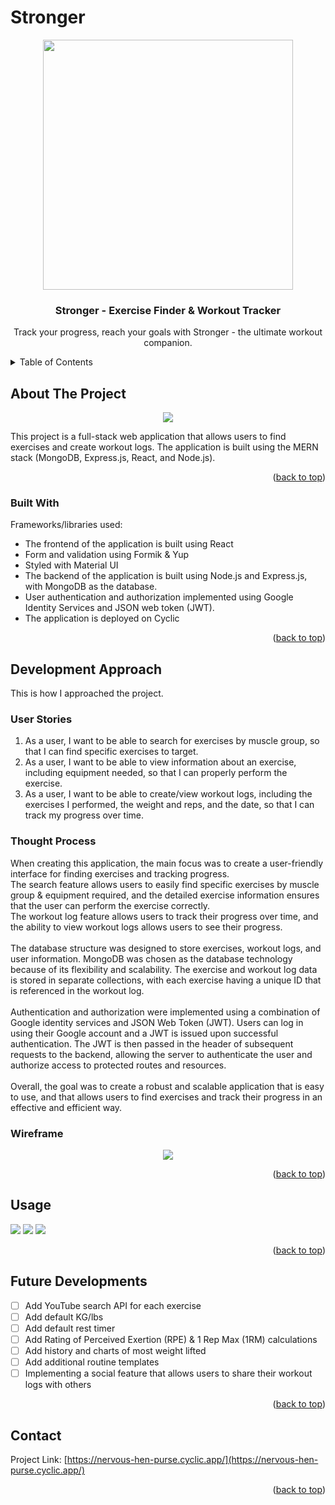 <a name="readme-top"></a>

# Stronger

<div id="header" align="center">
  <a href="https://github.com/landevale/stronger">
   <img src="https://64.media.tumblr.com/4350be4b260a88a0363620a91c101194/tumblr_nmhh1od1151urg2hno1_500.gif" width="400"/>
  </a>

  <h3 align="center">Stronger - Exercise Finder & Workout Tracker</h3>

  <p align="center">
    Track your progress, reach your goals with Stronger - the ultimate workout companion.
  </p>
</div>

<!-- TABLE OF CONTENTS -->
<details>
  <summary>Table of Contents</summary>
  <ol>
    <li>
      <a href="#about-the-project">About The Project</a>
      <ul>
        <li><a href="#built-with">Built With</a></li>
      </ul>
    </li>
    <li>
      <a href="#development-approach">Development Approach</a>
      <ul>
        <li><a href="#user-stories">User Stories</a></li>
        <li><a href="#thought-process">Thought Process</a></li>
         <li><a href="#wireframe">Wireframe</a></li>
      </ul>
    </li>
    <li><a href="#usage">Usage</a></li>
    <li><a href="#future-developments">Future Developments</a></li>
    <li><a href="#contact">Contact</a></li>
  </ol>
</details>

<!-- ABOUT THE PROJECT -->

## About The Project

<div align="center">
<img src="https://i.imgur.com/yaBkfkJ.png"/>
</div>

This project is a full-stack web application that allows users to find exercises and create workout logs. The application is built using the MERN stack (MongoDB, Express.js, React, and Node.js).

<p align="right">(<a href="#readme-top">back to top</a>)</p>

### Built With

Frameworks/libraries used:

- The frontend of the application is built using React
- Form and validation using Formik & Yup
- Styled with Material UI
- The backend of the application is built using Node.js and Express.js, with MongoDB as the database.
- User authentication and authorization implemented using Google Identity Services and JSON web token (JWT).
- The application is deployed on Cyclic

<p align="right">(<a href="#readme-top">back to top</a>)</p>

<!-- Development Approach -->

## Development Approach

This is how I approached the project.

### User Stories

1. As a user, I want to be able to search for exercises by muscle group, so that I can find specific exercises to target.
2. As a user, I want to be able to view information about an exercise, including equipment needed, so that I can properly perform the exercise.
3. As a user, I want to be able to create/view workout logs, including the exercises I performed, the weight and reps, and the date, so that I can track my progress over time.

### Thought Process

When creating this application, the main focus was to create a user-friendly interface for finding exercises and tracking progress.<br/>
The search feature allows users to easily find specific exercises by muscle group & equipment required, and the detailed exercise information ensures that the user can perform the exercise correctly.<br/>
The workout log feature allows users to track their progress over time, and the ability to view workout logs allows users to see their progress.
<br/><br/>
The database structure was designed to store exercises, workout logs, and user information. MongoDB was chosen as the database technology because of its flexibility and scalability. The exercise and workout log data is stored in separate collections, with each exercise having a unique ID that is referenced in the workout log.
<br/><br/>
Authentication and authorization were implemented using a combination of Google identity services and JSON Web Token (JWT). Users can log in using their Google account and a JWT is issued upon successful authentication. The JWT is then passed in the header of subsequent requests to the backend, allowing the server to authenticate the user and authorize access to protected routes and resources.
<br/><br/>
Overall, the goal was to create a robust and scalable application that is easy to use, and that allows users to find exercises and track their progress in an effective and efficient way.

### Wireframe

<div align="center"><img src="https://i.imgur.com/JFb8CDo.png"/></div>

<p align="right">(<a href="#readme-top">back to top</a>)</p>

<!-- USAGE EXAMPLES -->

## Usage

<div class="row">
<img src="https://i.imgur.com/oZoSE6e.png"/>
<img src="https://i.imgur.com/WmHAlaC.png"/>
<img src="https://i.imgur.com/uoPSOtB.png"/>
</div>

<p align="right">(<a href="#readme-top">back to top</a>)</p>

<!-- FUTURE DEVELOPMENTS -->

## Future Developments

- [ ] Add YouTube search API for each exercise
- [ ] Add default KG/lbs
- [ ] Add default rest timer
- [ ] Add Rating of Perceived Exertion (RPE) & 1 Rep Max (1RM) calculations
- [ ] Add history and charts of most weight lifted
- [ ] Add additional routine templates
- [ ] Implementing a social feature that allows users to share their workout logs with others

<p align="right">(<a href="#readme-top">back to top</a>)</p>

<!-- CONTACT -->

## Contact

Project Link: [https://nervous-hen-purse.cyclic.app/](https://nervous-hen-purse.cyclic.app/)

<p align="right">(<a href="#readme-top">back to top</a>)</p>
